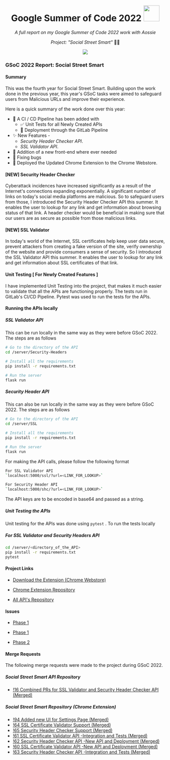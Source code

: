 <h1 align="center">Google Summer of Code 2022 <img src="https://media2.giphy.com/media/KB8MHRUq55wjXVwWyl/source.gif" width="50"></h1>

<p align="center"><i>A full report on my Google Summer of Code 2022 work with Aossie</i></p>
<p align="center"><i>Project: "Social Street Smart" </i>  👨‍💻</p>



<p align="center">
  <img src="https://i.imgur.com/fF5RFGo.png" />
</p>

### GSoC 2022 Report: Social Street Smart


#### Summary

This was the fourth year for Social Street Smart. Building upon the work done in the previous year, this year's GSoC tasks were aimed to safeguard users from Malicious URLs and improve their experience. 

Here is a quick summary of the work done over this year:

- :construction_worker: A CI / CD Pipeline has been added with
  - :white_check_mark: Unit Tests for all Newly Created APIs 
  - 🚀 Deployment through the GitLab Pipeline
- :sparkles: New Features -
	-  *Security Header Checker API*.
	-  *SSL Validator API*.
- :bento: Addition of a new front-end where ever needed
- :bug: Fixing bugs 
- :rocket: Deployed the Updated Chrome Extension to the Chrome Webstore.

#### [NEW] Security Header Checker 

Cyberattack incidences have increased significantly as a result of the Internet's connections expanding exponentially. A significant number of links on today's social media platforms are malicious. So to safeguard users from those, I introduced the Security Header Checker API this summer.  It enables the user to lookup for any link and get information about browsing status of that link. A header checker would be beneficial in making sure that our users are as secure as possible from those malicious links.

#### [NEW] SSL Validator 

In today's world of the Internet, SSL certificates help keep user data secure,
prevent attackers from creating a fake version of the site, verify ownership of the website and provide consumers a sense of security. So I introduced the SSL Validator API this summer. It enables the user to lookup for any link and get information about SSL certificates of that link.

#### Unit Testing [ For Newly Created Features ]

I have implemented Unit Testing into the project, that makes it much easier to validate that all the APIs are functioning properly. The tests run in GitLab's CI/CD Pipeline. Pytest was used to run the tests for the APIs.



#### Running the APIs locally

##### SSL Validator API

This can be run locally in the same way as they were before GSoC 2022. The steps are as follows

```bash
# Go to the directory of the API
cd /server/Security-Headers

# Install all the requirements
pip install -r requirements.txt

# Run the server
flask run
```
##### Security Header API

This can also be run locally in the same way as they were before GSoC 2022. The steps are as follows 

```bash
# Go to the directory of the API
cd /server/SSL

# Install all the requirements
pip install -r requirements.txt

# Run the server
flask run
```

For making the API calls, please follow the following format

```bash
For SSL Validator API
`localhost:5000/ssl/?url=<LINK_FOR_LOOKUP>`

For Security Header API
`localhost:5000/shc/?url=<LINK_FOR_LOOKUP>`
```

The API keys are to be encoded in base64 and passed as a string.

##### Unit Testing the APIs

Unit testing for the APIs was done using `pytest` . 
To run the tests locally

##### For SSL Validator and Security Headers API

```bash
cd /server/<directory_of_the_API>
pip install -r requirements.txt
pytest
```

#### Project Links
- [Download the Extension (Chrome Webstore)](<https://chrome.google.com/webstore/detail/social-street-smart/ddjcjpfkmcgpgpjhlmdenmionhbnpagm?hl=en-GB&authuser=0>)

- [Chrome Extension Repository](https://gitlab.com/aossie/social-street-smart)

- [All API's Repository](https://gitlab.com/aossie/social-street-smart-api)

#### Issues 

- [Phase 1](https://gitlab.com/aossie/social-street-smart/-/issues/?sort=updated_desc&state=opened&label_name%5B%5D=GSoC%202022%20Coding%20Phase%201&first_page_size=20)

- [Phase 1](https://gitlab.com/aossie/social-street-smart-api/-/issues/?sort=updated_desc&state=opened&label_name%5B%5D=GSoC%202022%20Coding%20Phase%201&first_page_size=20)

- [Phase 2](https://gitlab.com/aossie/social-street-smart/-/issues/?sort=updated_desc&state=opened&label_name%5B%5D=GSoC%202022%20Coding%20Phase%202&first_page_size=20)

#### Merge Requests

The following merge requests were made to the project during GSoC 2022.

##### Social Street Smart API Repository
- [!16 Combined PRs for SSL Validator and Security Header Checker API (Merged)](https://gitlab.com/aossie/social-street-smart-api/-/merge_requests/16)

##### Social Street Smart Repository (Chrome Extension)
- [!94 Added new UI for Settings Page (Merged)](https://gitlab.com/aossie/social-street-smart/-/merge_requests/94)
- [!64 SSL Certificate Validator Support (Merged)](https://gitlab.com/aossie/social-street-smart/-/issues/64)
- [!65 Security Header Checker Support (Merged)](https://gitlab.com/aossie/social-street-smart/-/issues/65)
- [!61 SSL Certificate Validator API -Integration and Tests (Merged)](https://gitlab.com/aossie/social-street-smart/-/issues/61)
- [!62 Security Header Checker API -New API and Deployment (Merged)](https://gitlab.com/aossie/social-street-smart/-/issues/62)
- [!60 SSL Certificate Validator API -New API and Deployment (Merged)](https://gitlab.com/aossie/social-street-smart/-/issues/60)
- [!63 Security Header Checker API -Integration and Tests (Merged)](https://gitlab.com/aossie/social-street-smart/-/issues/63)
